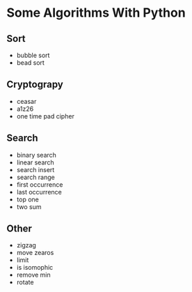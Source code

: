 # Some Algorithms With Python

## Sort 
- bubble sort
- bead sort

## Cryptograpy 
- ceasar
- a1z26
- one time pad cipher

## Search 
- binary search
- linear search
- search insert
- search range
- first occurrence
- last occurrence
- top one
- two sum

## Other
- zigzag
- move zearos
- limit
- is isomophic
- remove min
- rotate
